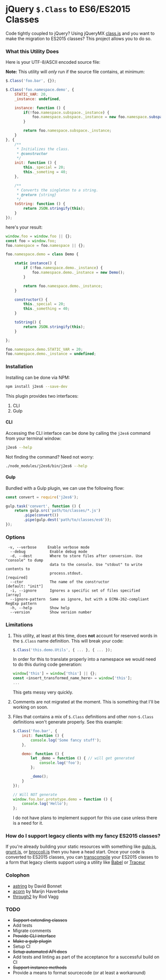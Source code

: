 # jQuery `$.Class` to ES6/ES2015 Classes

Code tightly coupled to jQuery? Using jQueryMX [class.js](https://github.com/jupiterjs/jquerymx/tree/master/class) and you want to make the migration to ES2015 classes? This project allows you to do so.

### What this Utility Does

Here is your UTF-8/ASCII encoded source file:

**Note:** This utility will _only_ run if the source file contains, at minimum:

~~~javascript
$.Class('foo.bar', {});
~~~

~~~javascript
$.Class('foo.namespace.demo', {
	STATIC_VAR: 20,
	_instance: undefined,

	instance: function () {
		if(!foo.namespace.subspace._instance) {
			foo.namespace.subspace._instance = new foo.namespace.subspace();
		}

		return foo.namespace.subspace._instance;
	}
}, {
	/**
	 * Initializes the class.
	 * @constructor
	 */
	init: function () {
		this._special = 20;
		this._someting = 40;
	},

	/**
	 * Converts the singleton to a string.
	 * @return {string}
	 */
	toString: function () {
		return JSON.stringify(this);
	}
});
~~~

here's your result:

~~~javascript
window.foo = window.foo || {};
const foo = window.foo;
foo.namespace = foo.namespace || {};

foo.namespace.demo = class Demo {

	static instance() {
		if (!foo.namespace.demo._instance) {
			foo.namespace.demo._instance = new Demo();
		}

		return foo.namespace.demo._instance;
	}

	constructor() {
		this._special = 20;
		this._something = 40;
	}

	toString() {
		return JSON.stringify(this);
	}

};

foo.namespace.demo.STATIC_VAR = 20;
foo.namespace.demo._instance = undefined;
~~~

### Installation
Installing can be done via NPM:

~~~bash
npm install j2es6 --save-dev
~~~

This plugin provides two interfaces:
1. CLI
2. Gulp

#### CLI
Accessing the CLI interface can be done by calling the `j2es6` command from your terminal window:

~~~bash
j2es6 --help
~~~

Not finding the command? Need not worry:

~~~bash
./node_modules/j2es6/bin/j2es6 --help
~~~

#### Gulp
Bundled with a Gulp plugin, we can use the following flow:

~~~javascript
const convert = require('j2es6');

gulp.task('convert', function () {
	return gulp.src('path/to/classes/*.js')
		.pipe(convert())
		.pipe(gulp.dest('path/to/classes/es6'));
});
~~~


### Options
~~~
 -v, --verbose     Enable verbose mode
  --debug           Enable debug mode
  -d, --dest        Where to store files after conversion. Use "console" to dump
                    data to the console. Use "stdout" to write contents to
                    process.stdout.                                   [required]
  --ctor            The name of the constructor                [default: "init"]
  -i, --ignore      Ignores a specific set of files specified            [array]
  --ignore-pattern  Same as ignore, but with a ECMA-262-compliant RegExp pattern
  -h, --help        Show help
  --version         Show version number
~~~

### Limitations
1. This utility, at least at this time, does **not** account for reserved words in the `$.Class` name definition. This will break your code:

	~~~javascript
	$.Class('this.demo.Utils', { ... }, { ... });
	~~~

	In order for this to translate properly into a namespace we would need to do this during code generation:

	~~~javascript
	window['this'] = window['this'] || {};
	const <insert_transformed_name_here> = window['this'];
	...
	~~~

	This gets messy very quickly.
2. Comments are not migrated at the moment. This is something that I'll be working on soon.
3. Files that contains a mix of `$.Class` definitions and other non-`$.Class` definitions won't generate properly. See this example:

	~~~javascript
	$.Class('foo.bar', {
		init: function () {
			console.log('Some fancy stuff');
		},

		demo: function () {
			let _demo = function () { // will get generated
				console.log('foo');
			};

			_demo();
		}
	});

	// Will NOT generate
	window.foo.bar.prototype.demo = function () {
		console.log('Hello');
	};
	~~~

	I do not have plans to implement support for this use case unless there is a need for it.

### How do I support legacy clients with my fancy ES2015 classes?
If you're already building your static resources with something like [gulp.js](http://gulpjs.com/), [grunt.js](http://gruntjs.com/), or [broccoli.js](http://broccolijs.com/) then you have a head start. Once your code is converted to ES2015 classes, you can [transcompile](https://en.wikipedia.org/wiki/Source-to-source_compiler) your ES2015 classes to a form that legacy clients support using a utility like [Babel](https://babeljs.io/) or [Traceur](https://github.com/google/traceur-compiler)

### Colophon
* [astring](https://github.com/davidbonnet/astring) by David Bonnet
* [acorn](https://github.com/ternjs/acorn) by Marijn Haverbeke
* [through2](https://github.com/rvagg/through2) by Rod Vagg


### TODO
* ~~Support extending classes~~
* Add tests
* Migrate comments
* ~~Provide CLI interface~~
* ~~Make a gulp plugin~~
* Setup CI
* ~~Setup automated API docs~~
* Add tests and linting as part of the acceptance for a successful build on CI
* ~~Support instance methods~~
* Provide a means to format sourcecode (or at least a workaround)
